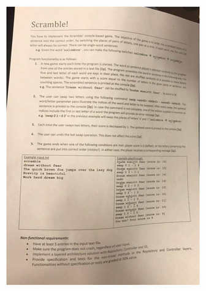 ![.](https://github.com/912-enache-vlad/Fundamentals-of-programming/blob/main/Final_Exam_Preparation/EXAM%20FP%20-%20SCRAMBLE/FP%20ex2%20Scramble.png)
